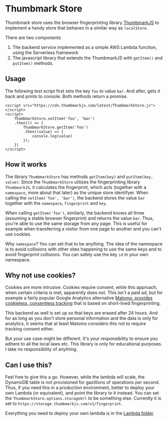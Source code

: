 # Thumbmark Store

Thumbmark store uses the browser fingerprinting library [ThumbmarkJS](https://github.com/ilkkapeltola/thumbmarkjs) to implement a handy store that behaves in a similar way as `localStore`.

There are two components

1. The backend service implemented as a simple AWS Lambda function, using the Serverless framework
2. The javascript library that extends the ThumbmarkJS with `getItem()` and `putItem()` methods.

## Usage

The following test script first sets the key `foo` to value `bar`.
And after, gets it back and prints to console. Both methods return a promise.

```
<script src="https://cdn.thumbmarkjs.com/latest/ThumbmarkStore.js"></script>
<script>
    ThumbmarkStore.setItem('foo', 'bar')
    .then(() => {
        ThumbmarkStore.getItem('foo')
        .then((value) => {
            console.log(value)
        });
    })
</script>
```



## How it works

The library `ThumbmarkStore` has methods `getItem(key)` and `putItem(key, value)`. Since the `ThumbmarkStore` utilizes the fingerprinting library `ThumbmarkJS`, it calculates the fingerprint, which acts (together with a `namespace`, more about that later) as the unique store identifyer. When calling the `setItem('foo', 'bar')`, the backend stores the value `bar` together with the `namespace`, `fingerprint` and `key`.

When calling `getItem('foo')`, similarly, the backend knows all three (assuming a stable browser fingerprint) and returns the value `bar`. Thus, you're able to use the same storage from any page. This is useful for example when transferring a visitor from one page to another and you can't use cookies.

Why `namespace`? You can set that to be anything. The idea of the namespace is to avoid collisions with other sites happening to use the same keys and to avoid fingerprint collisions. You can safely use the key `id` in your own namespace.

## Why not use cookies?

Cookies are more intrusive. Cookies require consent, while this approach, when certain criteria is met, apparently does not. This isn't a paid ad, but for example a fairly popular Google Analytics alternative [Matomo, provides cookieless, consentless tracking](https://matomo.org/faq/new-to-piwik/how-do-i-use-matomo-analytics-without-consent-or-cookie-banner/) that is based on short-lived fingerprinting.

This backend as well is set up so that keys are erased after 24 hours. And for as long as you don't store personal information and the data is only for analytics, it seems that at least Matomo considers this not to require tracking consent either.

But your use case might be different. It's your responsibility to ensure you adhere to all the local laws etc. This library is only for educational purposes. I take no responsibility of anything.

## Can I use this?

Feel free to give this a go. However, while the lambda will scale, the DynamoDB table is not provisioned for gazillions of operations per second. Thus, if you need this in a production environment, better to deploy your own Lambda (or equivalent), and point the library to it instead. You can set the `ThumbmarkStore.options.storageUrl` to be something else. Currently it is set to `https://storage.thumbmarkjs.com/v1/fingerprint`.

Everything you need to deploy your own lambda is in the [Lambda folder](lambda/).